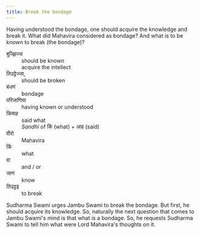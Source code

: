 ```yaml
---
title: Break the bondage
---
```


<sutra-meaning>

Having understood the bondage, one should acquire the knowledge and break it.
What did Mahavira considered as bondage? And what is to be known to break (the bondage)?

<!-- (Rishabha said to his sons):

Acquire perfect knowledge of the Law! why do you not study it? It is difficult to obtain instruction in it after this life. The days (that are gone by) will never return, nor is it easy a second time to obtain human birth. -->

</sutra-meaning>

<sutra-glossary>

<dl>

<dt>बुज्झिज्ज</dt>
<dd>should be known</dd>
<dd>acquire the intellect</dd>

<dt>तिउट्टेज्जा,</dt>
<dd>should be broken</dd>

<dt>बंधणं</dt>
<dd>bondage</dd>

<dt>परिजाणिया</dt>
<dd>having known or understood</dd>

<dt>किमाह</dt>
<dd>said what</dd>
<dd><em>Sandhi</em> of किं (what) + आह (said)</dd>

<dt>वीरो</dt>
<dd>Mahavira</dd>

<dt>किं</dt>
<dd>what</dd>

<dt>वा</dt>
<dd>and / or</dd>

<dt>जाणं</dt>
<dd>know</dd>

<dt>तिउट्टइ</dt>
<dd>to break</dd>

</dl>

</sutra-glossary>

<sutra-explanation>

Sudharma Swami urges Jambu Swami to break the bondage. But first, he should acquire its knowledge. So, naturally the next question that comes to Jambu Swami's mind is that what is a bondage. So, he requests Sudharma Swami to tell him what were Lord Mahavira's thoughts on it.

</sutra-explanation>